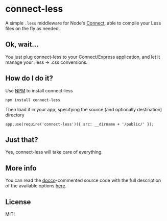 # connect-less

A simple `.less` middleware for Node's [Connect](https://github.com/senchalabs/connect), able to compile your Less files on the fly as needed.

## Ok, wait...

You just plug connect-less to your Connect/Express application, and let it manage your .less -> .css conversions.

## How do I do it?

Use [NPM](http://npmjs.org) to install connect-less

    npm install connect-less

Then load it in your app, specifying the source (and optionally destination) directory

    app.use(require('connect-less')({ src: __dirname + '/public/' });

## Just that?

Yes, connect-less will take care of everything.

## More info

You can read the [docco](http://jashkenas.github.com/docco)-commented source code with the full description of the available options [here](http://martinodf.github.com/connect-less).

## License

MIT!
